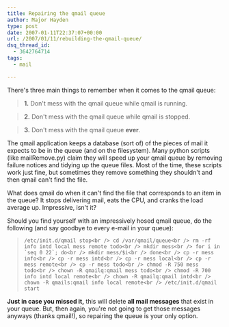 ```yaml
---
title: Repairing the qmail queue
author: Major Hayden
type: post
date: 2007-01-11T22:37:07+00:00
url: /2007/01/11/rebuilding-the-qmail-queue/
dsq_thread_id:
  - 3642764714
tags:
  - mail

---
```

There's three main things to remember when it comes to the qmail queue:

> **1.** Don't mess with the qmail queue while qmail is running.

> **2.** Don't mess with the qmail queue while qmail is stopped.

> **3.** Don't mess with the qmail queue **ever**.

The qmail application keeps a database (sort of) of the pieces of mail it expects to be in the queue (and on the filesystem). Many python scripts (like mailRemove.py) claim they will speed up your qmail queue by removing failure notices and tidying up the queue files. Most of the time, these scripts work just fine, but sometimes they remove something they shouldn't and then qmail can't find the file.

What does qmail do when it can't find the file that corresponds to an item in the queue? It stops delivering mail, eats the CPU, and cranks the load average up. Impressive, isn't it?

Should you find yourself with an impressively hosed qmail queue, do the following (and say goodbye to every e-mail in your queue):

> ``/etc/init.d/qmail stop<br />
cd /var/qmail/queue<br />
rm -rf info intd local mess remote todo<br />
mkdir mess<br />
for i in `seq 0 22`; do<br />
mkdir mess/$i<br />
done<br />
cp -r mess info<br />
cp -r mess intd<br />
cp -r mess local<br />
cp -r mess remote<br />
cp -r mess todo<br />
chmod -R 750 mess todo<br />
chown -R qmailq:qmail mess todo<br />
chmod -R 700 info intd local remote<br />
chown -R qmailq:qmail intd<br />
chown -R qmails:qmail info local remote<br />
/etc/init.d/qmail start``

**Just in case you missed it,** this will delete **all mail messages** that exist in your queue. But, then again, you're not going to get those messages anyways (thanks qmail!), so repairing the queue is your only option.
